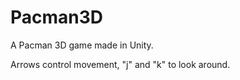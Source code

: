 # Pacman3D

A Pacman 3D game made in Unity. 


Arrows control movement, "j" and "k" to look around.
